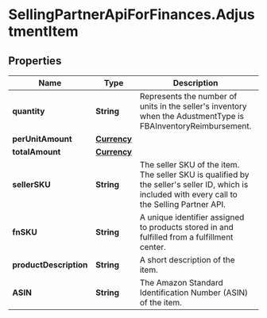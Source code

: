 # SellingPartnerApiForFinances.AdjustmentItem

## Properties
Name | Type | Description | Notes
------------ | ------------- | ------------- | -------------
**quantity** | **String** | Represents the number of units in the seller&#x27;s inventory when the AdustmentType is FBAInventoryReimbursement. | [optional] 
**perUnitAmount** | [**Currency**](Currency.md) |  | [optional] 
**totalAmount** | [**Currency**](Currency.md) |  | [optional] 
**sellerSKU** | **String** | The seller SKU of the item. The seller SKU is qualified by the seller&#x27;s seller ID, which is included with every call to the Selling Partner API. | [optional] 
**fnSKU** | **String** | A unique identifier assigned to products stored in and fulfilled from a fulfillment center. | [optional] 
**productDescription** | **String** | A short description of the item. | [optional] 
**ASIN** | **String** | The Amazon Standard Identification Number (ASIN) of the item. | [optional] 
